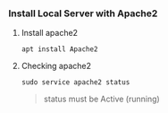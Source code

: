 ### Install Local Server with Apache2

1. Install apache2
   ```
   apt install Apache2
   ```
2. Checking apache2
   ```
   sudo service apache2 status
   ```
   > status must be Active (running)